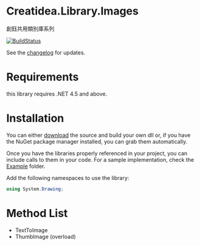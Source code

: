 # Creatidea.Library.Images
創鈺共用類別庫系列

[![BuildStatus](https://travis-ci.org/lettucebo/Creatidea.Library.Images.png?branch=matser)](https://travis-ci.org/lettucebo/Creatidea.Library.Images)

See the [changelog](https://github.com/lettucebo/Creatidea.Library.Images/blob/matser/CHANGELOG.md) for updates.

# Requirements

this library requires .NET 4.5 and above.

# Installation

You can either <a href="https://github.com/lettucebo/Creatidea.Library.Images.git">download</a> the source and build your own dll or, if you have the NuGet package manager installed, you can grab them automatically.

Once you have the libraries properly referenced in your project, you can include calls to them in your code. 
For a sample implementation, check the [Example](https://github.com/lettucebo/Creatidea.Library.Mails/tree/matser/Creatidea.Library.Images.Example) folder.

Add the following namespaces to use the library:
```csharp
using System.Drawing;
```

# Method List
 - TextToImage
 - ThumbImage (overload)
